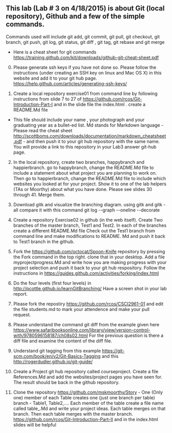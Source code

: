 ## This lab (Lab # 3 on 4/18/2015) is about Git (local repository), Github and a few of the simple commands. 

Commands used will include git add, git commit, git pull, git checkout, git branch, git push, git log, git status, git diff , git tag,  git rebase and git merge


- Here is a cheat sheet for git commands https://training.github.com/kit/downloads/github-git-cheat-sheet.pdf

0. Please generate ssh keys if you have not done so. Please follow the instructions (under creating an SSH key on linux and Mac OS X) in this website and add it to your git hub page. https://help.github.com/articles/generating-ssh-keys/
 

1. Create a local repository exercise01 from command line by following instructions
from slide 7 to 27 of https://github.com/rcos/Git-Introduction-Part-I and in the slide file the index.html  . create a README.Md file
- This file should include your name , your photograph and your graduating
year as a bullet-ed list. Md stands for Markdown language - Please
read the cheat sheet http://scottboms.com/downloads/documentation/markdown_cheatsheet.pdf - and then push it to your git hub repository with the same name.
You will provide a link to this repository in your Lab3 answer git-hub page.

2. In the local repository, create two branches, happybranch and happierbranch.
 go to happybranch, change the README.Md file to include a statement about what project you are planning to work on. Then go to happierbranch, change the
README.Md file to include which websites you looked at for your project.
Show it to one of the lab helpers (TAs or Moorthy) about what you have done. Please see slides 30 through 41. Merge them. 

3.   Download gitk and visualize the branching diagram. using gitk and gitk -all  compare it with this command
git log --graph --oneline --decorate

4.  Create a repository Exercise02 in github (in the web itself). Create Two branches of the master branch,
Test1 and Test2. In each of the branches create a different README.Md file Check out the Test1 branch from command line and make modifications to README. Md and push it back to Test1 branch in the github.

5. Fork the https://github.com/octocat/Spoon-Knife repository by pressing the Fork command in the top right.
clone that in your desktop. Add a file myprojectprogress.Md and write how you are making progress with your project selection and push it back to your git hub respository. Follow the instructions in https://guides.github.com/activities/forking/index.html

6. Do the four levels (first four levels) in http://pcottle.github.io/learnGitBranching/ Have a screen shot  in your lab report.

65. Please fork the repostiry https://github.com/rcos/CSCI2961-01 and edit the file students.md to mark your attendence and make your pull request.

7. Please understand the command git diff from the example given here https://www.safaribooksonline.com/library/view/version-control-with/9780596158187/ch08s02.html For the previous question is there a diff file and examine the content of the diff file.

8. Understand git tagging from this example https://git-scm.com/book/en/v2/Git-Basics-Tagging and this http://rogerdudler.github.io/git-guide/

9. Create a Project git hub repository called courseproject. Create a file References.Md and add the websites/project pages you have seen for. The result should be back in the github repository.

10. Clone the repository https://github.com/mskmoorthy/Story - One (Only one) member of each Table creates one (just one branch per table) branch - Table1, Table2,....
Each member of the table create a file name called table_<number>.Md and write your project ideas. Each table merges on that branch. Then each table merges with the master branch. https://github.com/rcos/Git-Introduction-Part-II and in the index.html slides will be helpful
